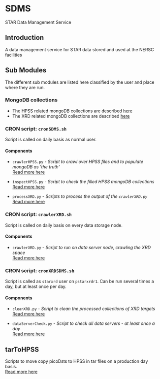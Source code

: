 # SDMS
STAR Data Management Service

## Introduction
A data management service for STAR data stored and used at the NERSC facilities

## Sub Modules
The different sub modules are listed here classified by the user and place
where they are run.

### MongoDB collections
* The HPSS related mongoDB collections are described [here](README_CrawlerHPSS.md#mongodb-collections)
* The XRD related mongoDB collections are described [here](README_XRD.md#mongodb-collections)

### CRON script: `cronSDMS.sh`
Script is called on daily basis as normal user.

#### Components
* `crawlerHPSS.py` - *Script to crawl over HPSS files and to populate mongoDB as
  'the truth'*  
  [Read more here](README_CrawlerHPSS.md)

* `inspectHPSS.py` - *Script to check the filled HPSS mongoDB collections*  
  [Read more here](README_CrawlerHPSS.md)

* `processXRD.py` - *Scripts to process the output of the `crawlerXRD.py`*  
  [Read more here](README_XRD.md#xrd-process)

### CRON script: `crawlerXRD.sh`
Script is called on daily basis on every data storage node.

#### Components
* `crawlerXRD.py` - *Script to run on data server node, crawling the XRD space*  
  [Read more here](README_XRD.md#xrd-crawler)

### CRON script: `cronXRDSDMS.sh`
Script is called as `starxrd` user on `pstarxrdr1`. Can be run several times a
day, but at least once per day.

#### Components
* `cleanXRD.py` - *Script to clean the processed collections of XRD targets*  
  [Read more here](README_XRD.md#xrd-process)

* `dataServerCheck.py` - *Script to check all data servers - at least once a day*  
  [Read more here](README_XRD.md#xrd-check)


## tarToHPSS
Scripts to move copy picoDsts to HPSS in tar files on a production day basis.  
[Read more here](tarToHPSS/ReadMe.md)
